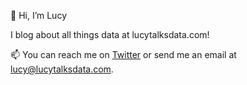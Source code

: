 👋 Hi, I’m Lucy

I blog about all things data at lucytalksdata.com!

📫 You can reach me on [Twitter](https://www.twitter.com/lucytalksdata) or send me an email at <lucy@lucytalksdata.com>.

<!---
lucytalksdata/lucytalksdata is a ✨ special ✨ repository because its `README.md` (this file) appears on your GitHub profile.
You can click the Preview link to take a look at your changes.
--->
